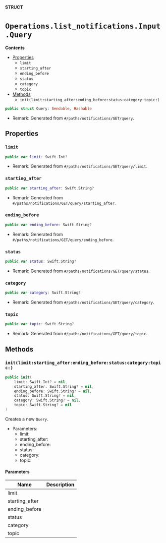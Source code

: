 **STRUCT**

# `Operations.list_notifications.Input.Query`

**Contents**

- [Properties](#properties)
  - `limit`
  - `starting_after`
  - `ending_before`
  - `status`
  - `category`
  - `topic`
- [Methods](#methods)
  - `init(limit:starting_after:ending_before:status:category:topic:)`

```swift
public struct Query: Sendable, Hashable
```

- Remark: Generated from `#/paths/notifications/GET/query`.

## Properties
### `limit`

```swift
public var limit: Swift.Int?
```

- Remark: Generated from `#/paths/notifications/GET/query/limit`.

### `starting_after`

```swift
public var starting_after: Swift.String?
```

- Remark: Generated from `#/paths/notifications/GET/query/starting_after`.

### `ending_before`

```swift
public var ending_before: Swift.String?
```

- Remark: Generated from `#/paths/notifications/GET/query/ending_before`.

### `status`

```swift
public var status: Swift.String?
```

- Remark: Generated from `#/paths/notifications/GET/query/status`.

### `category`

```swift
public var category: Swift.String?
```

- Remark: Generated from `#/paths/notifications/GET/query/category`.

### `topic`

```swift
public var topic: Swift.String?
```

- Remark: Generated from `#/paths/notifications/GET/query/topic`.

## Methods
### `init(limit:starting_after:ending_before:status:category:topic:)`

```swift
public init(
    limit: Swift.Int? = nil,
    starting_after: Swift.String? = nil,
    ending_before: Swift.String? = nil,
    status: Swift.String? = nil,
    category: Swift.String? = nil,
    topic: Swift.String? = nil
)
```

Creates a new `Query`.

- Parameters:
  - limit:
  - starting_after:
  - ending_before:
  - status:
  - category:
  - topic:

#### Parameters

| Name | Description |
| ---- | ----------- |
| limit |  |
| starting_after |  |
| ending_before |  |
| status |  |
| category |  |
| topic |  |